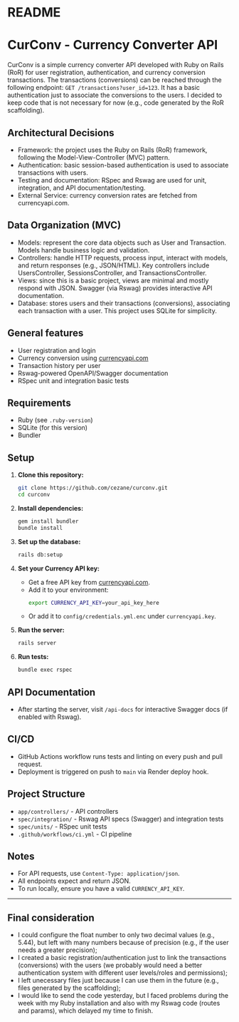 # README

# CurConv - Currency Converter API

CurConv is a simple currency converter API developed with Ruby on Rails (RoR) for user registration, authentication, and currency conversion transactions. The transactions (conversions) can be reached through the following endpoint: `GET /transactions?user_id=123`. It has a basic authentication just to associate the conversions to the users. I decided to keep code that is not necessary for now (e.g., code generated by the RoR scaffolding).

## Architectural Decisions
 - Framework: the project uses the Ruby on Rails (RoR) framework, following the Model-View-Controller (MVC) pattern.
 - Authentication: basic session-based authentication is used to associate transactions with users.
 - Testing and documentation: RSpec and Rswag are used for unit, integration, and API documentation/testing.
 - External Service: currency conversion rates are fetched from currencyapi.com.

## Data Organization (MVC)
 - Models: represent the core data objects such as User and Transaction. Models handle business logic and validation.
 - Controllers: handle HTTP requests, process input, interact with models, and return responses (e.g., JSON/HTML). Key controllers include UsersController, SessionsController, and TransactionsController.
 - Views: since this is a basic project, views are minimal and mostly respond with JSON. Swagger (via Rswag) provides interactive API documentation.
 - Database: stores users and their transactions (conversions), associating each transaction with a user. This project uses SQLite for simplicity.

## General features

- User registration and login
- Currency conversion using [currencyapi.com](https://currencyapi.com/)
- Transaction history per user
- Rswag-powered OpenAPI/Swagger documentation
- RSpec unit and integration basic tests

## Requirements

- Ruby (see `.ruby-version`)
- SQLite (for this version)
- Bundler

## Setup

1. **Clone this repository:**
   ```sh
   git clone https://github.com/cezane/curconv.git
   cd curconv
   ```

2. **Install dependencies:**
   ```sh
   gem install bundler
   bundle install
   ```

3. **Set up the database:**
   ```sh
   rails db:setup
   ```

4. **Set your Currency API key:**
   - Get a free API key from [currencyapi.com](https://currencyapi.com/).
   - Add it to your environment:
     ```sh
     export CURRENCY_API_KEY=your_api_key_here
     ```
   - Or add it to `config/credentials.yml.enc` under `currencyapi.key`.

5. **Run the server:**
   ```sh
   rails server
   ```

6. **Run tests:**
   ```sh
   bundle exec rspec
   ```

## API Documentation

- After starting the server, visit `/api-docs` for interactive Swagger docs (if enabled with Rswag).

## CI/CD

- GitHub Actions workflow runs tests and linting on every push and pull request.
- Deployment is triggered on push to `main` via Render deploy hook.

## Project Structure

- `app/controllers/` - API controllers
- `spec/integration/` - Rswag API specs (Swagger) and integration tests
- `spec/units/` - RSpec unit tests
- `.github/workflows/ci.yml` - CI pipeline

## Notes

- For API requests, use `Content-Type: application/json`.
- All endpoints expect and return JSON.
- To run locally, ensure you have a valid `CURRENCY_API_KEY`.

---

## Final consideration

- I could configure the float number to only two decimal values (e.g., 5.44), but left with many numbers because of precision (e.g., if the user needs a greater precision);
- I created a basic registration/authentication just to link the transactions (conversions) with the users (we probably would need a better authentication system with different user levels/roles and permissions);
- I left unecessary files just because I can use them in the future (e.g., files generated by the scaffolding);
- I would like to send the code yesterday, but I faced problems during the week with my Ruby installation and also with my Rswag code (routes and params), which delayed my time to finish.